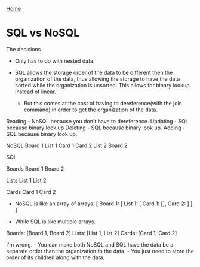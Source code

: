 [Home](../README.md)

# SQL vs NoSQL
The decisions 

- Only has to do with nested data.

- SQL allows the storage order of the data to be different then the organization of the data, thus allowing the storage to have the data sorted while the organization is unsorted. This allows for binary lookup instead of linear.
	- But this comes at the cost of having to dereference(with the join command) in order to get the organization of the data.


Reading - NoSQL because you don't have to dereference.
Updating - SQL because binary look up
Deleting - SQL because binary look up.
Adding - SQL because binary look up.

NoSQL
	Board 1
		List 1
			Card 1
			Card 2
		List 2
	Board 2

SQL

Boards
	Board 1
	Board 2

Lists
	List 1
	List 2

Cards
	Card 1
	Card 2

- NoSQL is like an array of arrays.
[
	Board 1: [
		List 1: [
			Card 1: [],
			Card 2: 
		]
	]
]

- While SQL is like multiple arrays.

Boards: [Board 1, Board 2]
Lists: [List 1, List 2]
Cards: [Card 1, Card 2]

I'm wrong.
	- You can make both NoSQL and SQL have the data be a separate order than the organization fo the data.
		- You just need to store the order of its children along with the data.